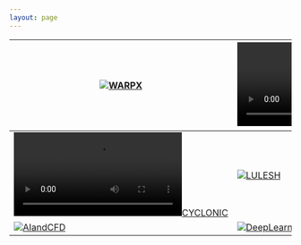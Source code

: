 ```yaml
---
layout: page
---
```

| [![WARPX](/assets/images/usecase/gallery/warpX2.gif)](/usecase/warpx) | [![MPASO](/assets/images/usecase/gallery/arctic-viewer-MPAS.mp4)](/usecase/mpaso) | [![LANL](/assets/images/usecase/gallery/rotatingwithplane.mp4)](/usecase/berkley) |
| ---| --- | --- |
|[![CYCLONIC](/assets/images/usecase/gallery/cyclone1.mp4)](/usecase/cyclonic) | [![LULESH](/assets/images/usecase/gallery/lulesh.png)](/usecase/lulesh) | [![TURBULENCE](/assets/images/usecase/gallery/supersonic.png)](/usecase/turbulence) |
|[![AIandCFD](/assets/images/usecase/gallery/unlocking-ai-potential-in-computational-science-2.jpg)](/usecase/ai_and_cfd) | [![DeepLearning](/assets/images/usecase/gallery/aiflow.png)](/usecase/deep_learning) ||

